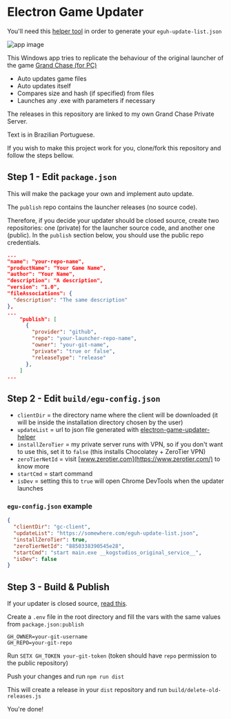 # Electron Game Updater

You'll need this [helper tool](https://github.com/gustavokei/electron-game-updater-helper) in order to generate your `eguh-update-list.json`

![app image](https://i.imgur.com/8PDZc3N.gif)

This Windows app tries to replicate the behaviour of the original launcher of the game [Grand Chase (for PC)](https://grandchase.fandom.com/wiki/Grand_Chase)

- Auto updates game files
- Auto updates itself
- Compares size and hash (if specified) from files
- Launches any .exe with parameters if necessary

The releases in this repository are linked to my own Grand Chase Private Server.

Text is in Brazilian Portuguese.

If you wish to make this project work for you, clone/fork this repository and follow the steps bellow.

## Step 1 - Edit `package.json`

This will make the package your own and implement auto update.

The `publish` repo contains the launcher releases (no source code).

Therefore, if you decide your updater should be closed source, create two repositories: one (private) for the launcher source code, and another one (public). In the `publish` section below, you should use the public repo credentials.

```json
...
"name": "your-repo-name",
"productName": "Your Game Name",
"author": "Your Name",
"description": "A description",
"version": "1.0",
"fileAssociations": {
  "description": "The same description"
},
...
    "publish": [
      {
        "provider": "github",
        "repo": "your-launcher-repo-name",
        "owner": "your-git-name",
        "private": "true or false",
        "releaseType": "release"
      },
    ]
...
```

## Step 2 - Edit `build/egu-config.json`

- `clientDir` = the directory name where the client will be downloaded (it will be inside the installation directory chosen by the user)
- `updateList` = url to json file generated with [electron-game-updater-helper](https://github.com/gustavokei/electron-game-updater-helper)
- `installZeroTier` = my private server runs with VPN, so if you don't want to use this, set it to `false` (this installs Chocolatey + ZeroTier VPN)
- `zeroTierNetId` = visit [www.zerotier.com](https://www.zerotier.com/) to know more
- `startCmd` = start command
- `isDev` = setting this to `true` will open Chrome DevTools when the updater launches

### `egu-config.json` example

```json
{
  "clientDir": "gc-client",
  "updateList": "https://somewhere.com/eguh-update-list.json",
  "installZeroTier": true,
  "zeroTierNetId": "8850338390545e28",
  "startCmd": "start main.exe __kogstudios_original_service__",
  "isDev": false
}
```

## Step 3 - Build & Publish

If your updater is closed source, [read this](https://www.electron.build/auto-update#private-github-update-repo).

Create a `.env` file in the root directory and fill the vars with the same values from `package.json:publish`

```dosini
GH_OWNER=your-git-username
GH_REPO=your-git-repo
```

Run `SETX GH_TOKEN your-git-token` (token should have `repo` permission to the public repository)

Push your changes and run `npm run dist`

This will create a release in your `dist` repository and run `build/delete-old-releases.js`

You're done!
